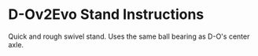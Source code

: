 # D-Ov2Evo Stand Instructions

Quick and rough swivel stand. Uses the same ball bearing as D-O's center axle.